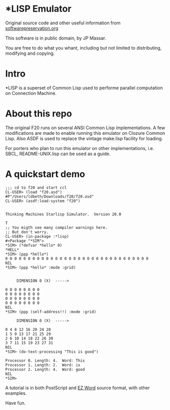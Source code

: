 # \*LISP Emulator

Original source code and other useful information from [softwarepreservation.org](http://www.softwarepreservation.org/projects/LISP/parallel#Connection_Machine_*Lisp_(StarLisp)_)

This software is in public domain, by JP Massar.

You are free to do what you whant, including but not limited to distributing, modifying and copying.

# Intro

\*LISP is a superset of Common Lisp used to performe parallel computation on Connection Machine.

# About this repo

The original F20 runs on several ANSI Common Lisp implementations.
A few modifications are made to enable running this emulator on Clozure Common Lisp.
Also ASDF is used to replace the vintage make.lisp facility for loading.

For porters who plan to run this emulator on other implementations, i.e. SBCL,
README-UNIX.lisp can be used as a guide.

# A quickstart demo

```text
;;; cd to f20 and start ccl
CL-USER> (load "f20.asd")
#P"/Users/ldbeth/Downloads/f20/f20.asd"
CL-USER> (asdf:load-system "f20")


Thinking Machines Starlisp Simulator.  Version 20.0

T
;; You migth see many compiler warnings here.
;; But don't worry.
CL-USER> (in-package :*lisp)
#<Package "*SIM">
*SIM> (*defvar *hello* 0)
*HELL*
*SIM> (ppp *hello*)
0 0 0 0 0 0 0 0 0 0 0 0 0 0 0 0 0 0 0 0 0 0 0 0 0 0 0 0 0 0 0 0 
NIL
*SIM> (ppp *hello* :mode :grid)


     DIMENSION 0 (X)  ----->

0 0 0 0 0 0 0 0 
0 0 0 0 0 0 0 0 
0 0 0 0 0 0 0 0 
0 0 0 0 0 0 0 0 
NIL
*SIM> (ppp (self-address!!) :mode :grid)

     DIMENSION 0 (X)  ----->

0 4 8 12 16 20 24 28 
1 5 9 13 17 21 25 29 
2 6 10 14 18 22 26 30 
3 7 11 15 19 23 27 31 
NIL
*SIM> (do-text-processing "This is good")

Processor 0. Length: 4.  Word: This                            
Processor 1. Length: 2.  Word: is                              
Processor 2. Length: 4.  Word: good                            
NIL
*SIM> 
```
A tutorial is in both PostScript and [EZ Word](https://en.wikipedia.org/wiki/EZ_Word) source format,
with other examples.


Have fun.
